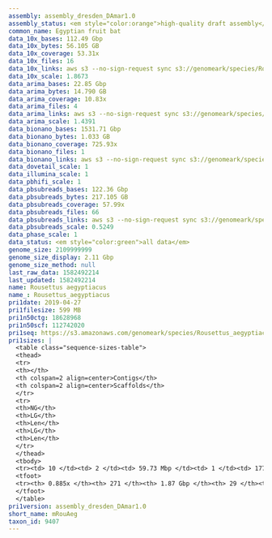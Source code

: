```yaml
---
assembly: assembly_dresden_DAmar1.0
assembly_status: <em style="color:orange">high-quality draft assembly</em>
common_name: Egyptian fruit bat
data_10x_bases: 112.49 Gbp
data_10x_bytes: 56.105 GB
data_10x_coverage: 53.31x
data_10x_files: 16
data_10x_links: aws s3 --no-sign-request sync s3://genomeark/species/Rousettus_aegyptiacus/mRouAeg1/genomic_data/10x/ .<br>
data_10x_scale: 1.8673
data_arima_bases: 22.85 Gbp
data_arima_bytes: 14.790 GB
data_arima_coverage: 10.83x
data_arima_files: 4
data_arima_links: aws s3 --no-sign-request sync s3://genomeark/species/Rousettus_aegyptiacus/mRouAeg1/genomic_data/arima/ .<br>
data_arima_scale: 1.4391
data_bionano_bases: 1531.71 Gbp
data_bionano_bytes: 1.033 GB
data_bionano_coverage: 725.93x
data_bionano_files: 1
data_bionano_links: aws s3 --no-sign-request sync s3://genomeark/species/Rousettus_aegyptiacus/mRouAeg1/genomic_data/bionano/ .<br>
data_dovetail_scale: 1
data_illumina_scale: 1
data_pbhifi_scale: 1
data_pbsubreads_bases: 122.36 Gbp
data_pbsubreads_bytes: 217.105 GB
data_pbsubreads_coverage: 57.99x
data_pbsubreads_files: 66
data_pbsubreads_links: aws s3 --no-sign-request sync s3://genomeark/species/Rousettus_aegyptiacus/mRouAeg1/genomic_data/pacbio/ . --exclude "*ccs.bam*"<br>
data_pbsubreads_scale: 0.5249
data_phase_scale: 1
data_status: <em style="color:green">all data</em>
genome_size: 2109999999
genome_size_display: 2.11 Gbp
genome_size_method: null
last_raw_data: 1582492214
last_updated: 1582492214
name: Rousettus aegyptiacus
name_: Rousettus_aegyptiacus
pri1date: 2019-04-27
pri1filesize: 599 MB
pri1n50ctg: 18628968
pri1n50scf: 112742020
pri1seq: https://s3.amazonaws.com/genomeark/species/Rousettus_aegyptiacus/mRouAeg1/assembly_dresden_DAmar1.0/mRouAeg1.pri.asm.20190427.fasta.gz
pri1sizes: |
  <table class="sequence-sizes-table">
  <thead>
  <tr>
  <th></th>
  <th colspan=2 align=center>Contigs</th>
  <th colspan=2 align=center>Scaffolds</th>
  </tr>
  <tr>
  <th>NG</th>
  <th>LG</th>
  <th>Len</th>
  <th>LG</th>
  <th>Len</th>
  </tr>
  </thead>
  <tbody>
  <tr><td> 10 </td><td> 2 </td><td> 59.73 Mbp </td><td> 1 </td><td> 177.60 Mbp </td></tr>  <tr><td> 20 </td><td> 7 </td><td> 41.71 Mbp </td><td> 2 </td><td> 173.79 Mbp </td></tr>  <tr><td> 30 </td><td> 12 </td><td> 31.55 Mbp </td><td> 3 </td><td> 160.59 Mbp </td></tr>  <tr><td> 40 </td><td> 20 </td><td> 24.21 Mbp </td><td> 5 </td><td> 115.50 Mbp </td></tr>  <tr style="background-color:#cccccc;"><td> 50 </td><td> 30 </td><td style="background-color:#88ff88;"> 18.63 Mbp </td><td> 7 </td><td style="background-color:#88ff88;"> 112.74 Mbp </td></tr>  <tr><td> 60 </td><td> 43 </td><td> 13.65 Mbp </td><td> 8 </td><td> 106.50 Mbp </td></tr>  <tr><td> 70 </td><td> 63 </td><td> 8.03 Mbp </td><td> 11 </td><td> 94.23 Mbp </td></tr>  <tr><td> 80 </td><td> 100 </td><td> 4.03 Mbp </td><td> 13 </td><td> 61.85 Mbp </td></tr>  <tr><td> 90 </td><td> - </td><td> - </td><td> - </td><td> - </td></tr>  <tr><td> 100 </td><td> - </td><td> - </td><td> - </td><td> - </td></tr>  </tbody>
  <tfoot>
  <tr><th> 0.885x </th><th> 271 </th><th> 1.87 Gbp </th><th> 29 </th><th> 1.89 Gbp </th></tr>
  </tfoot>
  </table>
pri1version: assembly_dresden_DAmar1.0
short_name: mRouAeg
taxon_id: 9407
---
```

